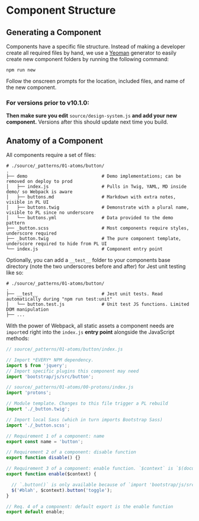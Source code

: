 # Component Structure

## Generating a Component

Components have a specific file structure. Instead of making a developer create all required files by hand, we use a [Yeoman](http://yeoman.io/) generator to easily create new component folders by running the following command:

```text
npm run new
```

Follow the onscreen prompts for the location, included files, and name of the new component.

### For versions prior to v10.1.0:

**Then make sure you edit** `source/design-system.js` **and add your new component.** Versions after this should update next time you build.

## Anatomy of a Component

All components require a set of files:

```text
# ./source/_patterns/01-atoms/button/
.
├── demo                            # Demo implementations; can be removed on deploy to prod
│   ├── index.js                    # Pulls in Twig, YAML, MD inside demo/ so Webpack is aware
│   ├── buttons.md                  # Markdown with extra notes, visible in PL UI
│   ├── buttons.twig                # Demonstrate with a plural name, visible to PL since no underscore
│   └── buttons.yml                 # Data provided to the demo pattern
├── _button.scss                    # Most components require styles, underscore required
├── _button.twig                    # The pure component template, underscore required to hide from PL UI
└── index.js                        # Component entry point
```

Optionally, you can add a `__test__` folder to your components base directory \(note the two underscores before and after\) for Jest unit testing like so:

```text
# ./source/_patterns/01-atoms/button/
.
├── __test__                        # Jest unit tests. Read automatically during "npm run test:unit"
│   └── button.test.js              # Unit test JS functions. Limited DOM manipulation
├── ...
```

With the power of Webpack, all static assets a component needs are `import`ed right into the `index.js` **entry point** alongside the JavaScript methods:

```javascript
// source/_patterns/01-atoms/button/index.js

// Import *EVERY* NPM dependency.
import $ from 'jquery';
// Import specific plugins this component may need
import 'bootstrap/js/src/button';

// source/_patterns/01-atoms/00-protons/index.js
import 'protons';

// Module template. Changes to this file trigger a PL rebuild
import './_button.twig';

// Import local Sass (which in turn imports Bootstrap Sass)
import './_button.scss';

// Requirement 1 of a component: name
export const name = 'button';

// Requirement 2 of a component: disable function
export function disable() {}

// Requirement 3 of a component: enable function. `$context` is `$(document)` in PL, and `context` in Drupal
export function enable($context) {

  // `.button()` is only available because of `import 'bootstrap/js/src/button';` above
  $('#blah', $context).button('toggle');
}

// Req. 4 of a component: default export is the enable function
export default enable;
```
